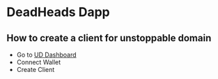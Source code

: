 # DeadHeads Dapp

## How to create a client for unstoppable domain
- Go to [UD Dashboard](https://dashboard.auth.unstoppabledomains.com/)
- Connect Wallet
- Create Client
